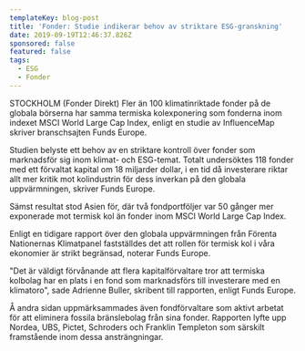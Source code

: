```yaml
---
templateKey: blog-post
title: 'Fonder: Studie indikerar behov av striktare ESG-granskning'
date: 2019-09-19T12:46:37.826Z
sponsored: false
featured: false
tags:
  - ESG
  - Fonder
---
```

STOCKHOLM (Fonder Direkt) Fler än 100 klimatinriktade fonder på de globala börserna har samma termiska kolexponering som fonderna inom indexet MSCI World Large Cap Index, enligt en studie av InfluenceMap skriver branschsajten Funds Europe.



Studien belyste ett behov av en striktare kontroll över fonder som marknadsför sig inom klimat- och ESG-temat. Totalt undersöktes 118 fonder med ett förvaltat kapital om 18 miljarder dollar, i en tid då investerare riktar allt mer kritik mot kolindustrin för dess inverkan på den globala uppvärmningen, skriver Funds Europe.



Sämst resultat stod Asien för, där två fondportföljer var 50 gånger mer exponerade mot termisk kol än fonder inom MSCI World Large Cap Index.



Enligt en tidigare rapport över den globala uppvärmningen från Förenta Nationernas Klimatpanel fastställdes det att rollen för termisk kol i våra ekonomier är strikt begränsad, noterar Funds Europe.



"Det är väldigt förvånande att flera kapitalförvaltare tror att termiska kolbolag har en plats i en fond som marknadsförs till investerare med en klimatoro", sade Adrienne Buller, skribent till rapporten, enligt Funds Europe.



Å andra sidan uppmärksammades även fondförvaltare som aktivt arbetat för att eliminera fossila bränslebolag från sina fonder. Rapporten lyfte upp Nordea, UBS, Pictet, Schroders och Franklin Templeton som särskilt framstående inom dessa ansträngningar.
